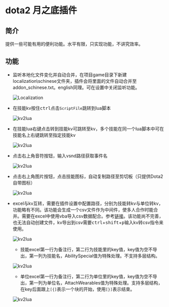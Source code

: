 # dota2 月之底插件
## 简介
提供一些可能有用的便利功能。水平有限，只实现功能，不讲究效率。
## 功能
- 监听本地化文件变化并自动合并，在项目game目录下新建localization\schinese文件夹，插件会将里面的文件自动合并至addon_schinese.txt。english同理。可在设置中关闭监听功能。  

	![Localization](https://gitee.com/bigciba/dota2-tools/raw/master/images/README/localization.gif)

- 在技能kv按住<kbd>ctrl</kbd>点击`ScriptFile`跳转到lua脚本  

	![kv2lua](https://gitee.com/bigciba/dota2-tools/raw/master/images/README/kv2lua.gif)

- 在技能lua右键点击转到技能kv可跳转至kv，多个技能在同一个lua脚本中可在技能名上右键跳转至指定技能kv  

	![kv2lua](https://gitee.com/bigciba/dota2-tools/raw/master/images/README/lua2kv.gif)
- 点击右上角音符按钮，输入vsnd路径获取事件名  

	![kv2lua](https://gitee.com/bigciba/dota2-tools/raw/master/images/README/vsnd.gif)
- 点击右上角图片按钮，点击技能图标，自动复制路径至剪切板（只提供Dota2自带图标）  

	![kv2lua](https://gitee.com/bigciba/dota2-tools/raw/master/images/README/texture.gif)
- excel与kv互转，需要在插件设置中配置路径，分别为技能转kv与单位转kv，功能略有不同。该功能会生成一个csv文件作为中间件，使多人合作时能合并。需要在excel中使用vba导入csv数据配合。参考[链接](https://github.com/BigCiba/GuardingAthena/tree/master/design/4_kv%E9%85%8D%E7%BD%AE%E8%A1%A8)。该功能尚不完善，也无法自动创建文件，kv导出到csv需要<kbd>ctrl</kbd>+<kbd>shift</kbd>+<kbd>p</kbd>输入kv转csv指令来使用。  

	![kv2lua](https://gitee.com/bigciba/dota2-tools/raw/master/images/README/setting.png)
	- 技能excel第一行为备注行，第二行为技能里的key值，key值为空不导出，第一列为技能名，AbilitySpecial值为特殊处理。不支持多层结构。  

	![kv2lua](https://gitee.com/bigciba/dota2-tools/raw/master/images/README/ability_excel.png)
	- 单位excel第一行为备注行，第二行为单位里的key值，key值为空不导出，第一列为单位名，AttachWearables值为特殊处理。支持多层结构，在key后面跟上`[{]`表示一个块的开始，使用`[}]`表示结束。  

	![kv2lua](https://gitee.com/bigciba/dota2-tools/raw/master/images/README/unit_excel.png)